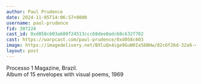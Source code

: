 ```yaml
---
author: Paul Prudence
date: 2024-11-05T14:06:57+0000
username: paul-prudence
fid: 307224
cast_id: 0xd058c603a600f24513ccc68dee0adc68c632f782
cast: https://warpcast.com/paul-prudence/0xd058c603
image: https://imagedelivery.net/BXluQx4ige9GuW0Ia56BHw/82c6f26d-32a9-4c28-7b93-03701728db00/original
layout: post
---
```

Processo 1 Magazine, Brazil.   
Album of 15 envelopes with visual poems, 1969  

<img src='https://imagedelivery.net/BXluQx4ige9GuW0Ia56BHw/82c6f26d-32a9-4c28-7b93-03701728db00/original' alt='' referrerpolicy='no-referrer'/>